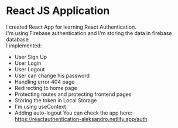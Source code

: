 # React JS Application
I created React App for learning React Authentication.  
I'm using Firebase authentication and I'm storing the data in firebase database  
I implemented:  
- User Sign Up  
- User Login  
- User Logout
- User can change his password  
- Handling error 404 page  
- Redirecting to home page  
- Protecting routes and protecting frontend pages   
- Storing the token in Local Storage  
- I'm using useContext  
- Adding auto-logout
You can check the app here: https://reactauthentication-aleksandro.netlify.app/auth
